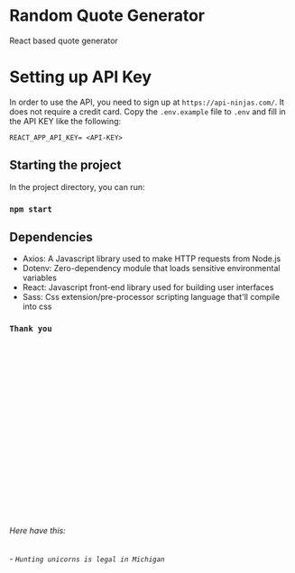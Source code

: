 # Random Quote Generator

React based quote generator

# Setting up API Key 

In order to use the API, you need to sign up at `https://api-ninjas.com/`. It does not require a credit card. 
Copy the `.env.example` file to `.env` and fill in the API KEY like the following:

```
REACT_APP_API_KEY= <API-KEY>
```

## Starting the project

In the project directory, you can run:

### `npm start`

## Dependencies

 - Axios: A Javascript library used to make HTTP requests from Node.js   
 - Dotenv: Zero-dependency module that loads sensitive environmental variables
 - React: Javascript front-end library used for building user interfaces 
 - Sass: Css extension/pre-processor scripting language that'll compile into css

### `Thank you`























<br>
<br>
<br>
<br>
<br>
<br>
<br>
<br>
<br>
<br>
<br>
<br>
<br>
<br>
<br>
<br>
<br>
<br>


###### Here have this:
###### - `Hunting unicorns is legal in Michigan`